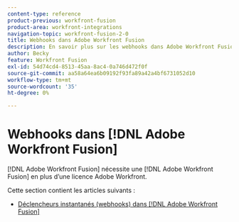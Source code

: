 ```yaml
---
content-type: reference
product-previous: workfront-fusion
product-area: workfront-integrations
navigation-topic: workfront-fusion-2-0
title: Webhooks dans Adobe Workfront Fusion
description: En savoir plus sur les webhooks dans Adobe Workfront Fusion
author: Becky
feature: Workfront Fusion
exl-id: 54d74cd4-8513-45aa-8ac4-0a746d472f0f
source-git-commit: aa58a64ea6b09192f93fa89a42a4bf6731052d10
workflow-type: tm+mt
source-wordcount: '35'
ht-degree: 0%

---
```


# Webhooks dans [!DNL Adobe Workfront Fusion]

[!DNL Adobe Workfront Fusion] nécessite une [!DNL Adobe Workfront Fusion] en plus d’une licence Adobe Workfront.

Cette section contient les articles suivants :

* [Déclencheurs instantanés (webhooks) dans [!DNL Adobe Workfront Fusion]](../../workfront-fusion/webhooks/instant-triggers-webhooks.md)

